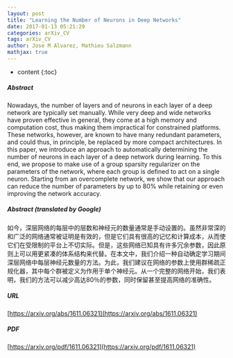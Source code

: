 ```yaml
---
layout: post
title: "Learning the Number of Neurons in Deep Networks"
date: 2017-01-13 05:21:29
categories: arXiv_CV
tags: arXiv_CV
author: Jose M Alvarez, Mathieu Salzmann
mathjax: true
---
```


* content
{:toc}

##### Abstract
Nowadays, the number of layers and of neurons in each layer of a deep network are typically set manually. While very deep and wide networks have proven effective in general, they come at a high memory and computation cost, thus making them impractical for constrained platforms. These networks, however, are known to have many redundant parameters, and could thus, in principle, be replaced by more compact architectures. In this paper, we introduce an approach to automatically determining the number of neurons in each layer of a deep network during learning. To this end, we propose to make use of a group sparsity regularizer on the parameters of the network, where each group is defined to act on a single neuron. Starting from an overcomplete network, we show that our approach can reduce the number of parameters by up to 80\% while retaining or even improving the network accuracy.

##### Abstract (translated by Google)
如今，深层网络的每层中的层数和神经元的数量通常是手动设置的。虽然非常深的和广泛的网络通常被证明是有效的，但是它们具有很高的记忆和计算成本，从而使它们在受限制的平台上不切实际。但是，这些网络已知具有许多冗余参数，因此原则上可以用更紧凑的体系结构来代替。在本文中，我们介绍一种自动确定学习期间深层网络中每层神经元数量的方法。为此，我们建议在网络的参数上使用群稀疏正规化器，其中每个群被定义为作用于单个神经元。从一个完整的网络开始，我们表明，我们的方法可以减少高达80％的参数，同时保留甚至提高网络的准确性。

##### URL
[https://arxiv.org/abs/1611.06321](https://arxiv.org/abs/1611.06321)

##### PDF
[https://arxiv.org/pdf/1611.06321](https://arxiv.org/pdf/1611.06321)

